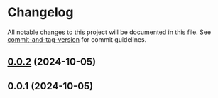 # Changelog

All notable changes to this project will be documented in this file. See [commit-and-tag-version](https://github.com/absolute-version/commit-and-tag-version) for commit guidelines.

## [0.0.2](https://github.com/jno-de/counter_app/compare/v0.0.1...v0.0.2) (2024-10-05)

## 0.0.1 (2024-10-05)
